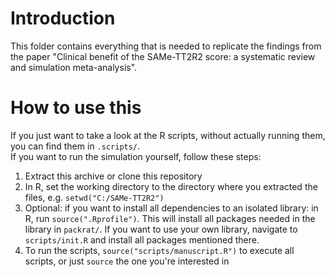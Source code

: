 # Introduction
This folder contains everything that is needed to replicate the findings from the paper "Clinical benefit of the SAMe-TT2R2 score: a systematic review and simulation meta-analysis".

# How to use this
If you just want to take a look at the R scripts, without actually running them, you can find them in  `.scripts/`.  
If you want to run the simulation yourself, follow these steps:

1. Extract this archive or clone this repository
2. In R, set the working directory to the directory where you extracted the files, e.g. `setwd("C:/SAMe-TT2R2")`
3. Optional: if you want to install all dependencies to an isolated library: in R, run `source(".Rprofile")`. This will install all packages needed in the library in `packrat/`. If you want to use your own library, navigate to `scripts/init.R` and install all packages mentioned there.
4. To run the scripts, `source("scripts/manuscript.R")` to execute all scripts, or just `source` the one you're interested in